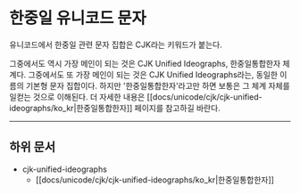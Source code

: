 
# 한중일 유니코드 문자

유니코드에서 한중일 관련 문자 집합은 CJK라는 키워드가 붙는다.

그중에서도 역시 가장 메인이 되는 것은 CJK Unified Ideographs, 한중일통합한자 체계다. 그중에서도 또 가장 메인이 되는 것은 CJK Unified Ideographs라는, 동일한 이름의 기본형 문자 집합이다. 하지만 '한중일통합한자'라고만 하면 보통은 그 체계 자체를 일컫는 것으로 이해된다. 더 자세한 내용은 [[docs/unicode/cjk/cjk-unified-ideographs/ko_kr|한중일통합한자]] 페이지를 참고하길 바란다.

---

## 하위 문서

* cjk-unified-ideographs
  * [[docs/unicode/cjk/cjk-unified-ideographs/ko_kr|한중일통합한자]]

